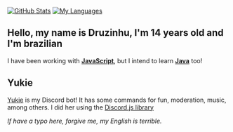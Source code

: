 <!--
**Druzinhu/Druzinhu** is a ✨ _special_ ✨ repository because its `README.md` (this file) appears on your GitHub profile.

Here are some ideas to get you started:

- 🔭 I’m currently working on ...
- 🌱 I’m currently learning ...
- 👯 I’m looking to collaborate on ...
- 🤔 I’m looking for help with ...
- 💬 Ask me about ...
- 📫 How to reach me: ...
- 😄 Pronouns: ...
- ⚡ Fun fact: ...
-->

[![GitHub Stats](https://github-readme-stats.vercel.app/api?username=Druzinhu&show_icons=true&include_all_commits=true&theme=gotham&hide_border=true)](https://github.com/Druzinhu)
[![My Languages](https://github-readme-stats.vercel.app/api/top-langs/?username=Druzinhu&layout=compact&theme=gotham&hide_border=true)](https://github.com/Druzinhu)

## Hello, my name is Druzinhu, I'm 14 years old and I'm brazilian

I have been working with **[JavaScript](https://pt.wikipedia.org/wiki/JavaScript)**, but I intend to learn **[Java](https://pt.wikipedia.org/wiki/Java)** too!

## Yukie
[Yukie](https://github.com/Druzinhu/Yukie) is my Discord bot! It has some commands for fun, moderation, music, among others. I did her using the [Discord.js library](https://discord.js.org/)

*If have a typo here, forgive me, my English is terrible.*
